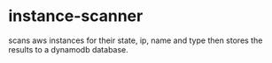# instance-scanner
scans aws instances for their state, ip, name and type then stores the results  to a dynamodb database.
